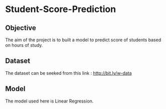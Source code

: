 # Student-Score-Prediction

 ## Objective
 The aim of the project is to built a model to predict score of students based on hours of study.
 
 ## Dataset 
 The dataset can be seeked from this link : http://bit.ly/w-data
 
 ## Model 
 The model used here is Linear Regression. 
 
